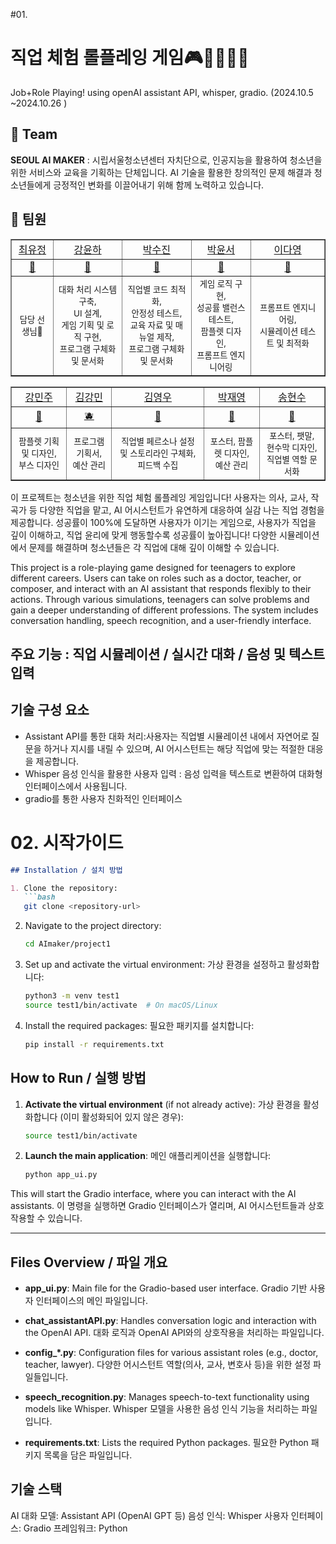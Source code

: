 #01.
# 직업 체험 롤플레잉 게임🎮🧑‍💻🧑‍💻
Job+Role Playing! using openAI assistant API, whisper, gradio.
(2024.10.5 ~2024.10.26 )

## 🦹‍ Team
**SEOUL AI MAKER** : 시립서울청소년센터 자치단으로, 인공지능을 활용하여 청소년을 위한 서비스와 교육을 기획하는 단체입니다. 
AI 기술을 활용한 창의적인 문제 해결과 청소년들에게 긍정적인 변화를 이끌어내기 위해 함께 노력하고 있습니다.
## 👶 팀원


<table border="" cellspacing="0" cellpadding="0" max-width="2000px">
    <tr width="100%">
        <td align="center"><a href="">최유정</a></td>
        <td align="center"><a href="https://github.com/yunariver">강윤하</a></td>
        <td align="center"><a href="https://github.com/suuuujinnnn">박수진</a></td>
        <td align="center"><a href="">박윤서</a></td>
        <td align="center"><a href="">이다영</a></td>
    </tr>
    <tr width="100%">
        <td align="center">
          <a href="">
            🥑 <!-- Replace with the actual image URL -->
          </a>
        </td>
        <td align="center">
          <a href="https://github.com/yunariver">
            🍎
          </a>
        </td>
        <td align="center">
          <a href="https://github.com/suuuujinnnn">
            🍊
          </a>
        </td>
        <td align="center">
          <a href="">
            🍋 <!-- Replace with the actual image URL -->
          </a>
        </td>
        <td align="center">
          <a href="">
            🍉 <!-- Replace with the actual image URL -->
          </a>
        </td>
    </tr>
    <tr width="100%">
      <td align="center">
        <small>
        담당 선생님💛
        </small>
      </td>
      <td align="center">
        <small>
        대화 처리 시스템 구축,<br>
        UI 설계,<br>
        게임 기획 및 로직 구현,<br>
        프로그램 구체화 및 문서화
        </small>
      </td>
      <td align="center">
        <small>
        직업별 코드 최적화,<br>
        안정성 테스트,<br>
        교육 자료 및 매뉴얼 제작,<br>
        프로그램 구체화 및 문서화
        </small>
      </td>
      <td align="center">
        <small>
        게임 로직 구현,<br>
        성공률 밸런스 테스트,<br>
        팜플렛 디자인,<br>
        프롬프트 엔지니어링
        </small>
      </td>
      <td align="center">
        <small>
        프롬프트 엔지니어링,<br>
        시뮬레이션 테스트 및 최적화
        </small>
      </td>
   </tr>
</table>

<table border="" cellspacing="0" cellpadding="0" max-width="2000px">
    <tr width="100%">
        <td align="center"><a href="">강민주</a></td>
        <td align="center"><a href="">김강민</a></td>
        <td align="center"><a href="">김영우</a></td>
        <td align="center"><a href="">박재영</a></td>
        <td align="center"><a href="">송현수</a></td>
    </tr>
    <tr width="100%">
        <td align="center">
          <a href="">
            🍑 <!-- Replace with the actual image URL -->
          </a>
        </td>
        <td align="center">
          <a href="">
            🫐 <!-- Replace with the actual image URL -->
          </a>
        </td>
        <td align="center">
          <a href="">
            🍓 <!-- Replace with the actual image URL -->
          </a>
        </td>
        <td align="center">
          <a href="">
            🥝 <!-- Replace with the actual image URL -->
          </a>
        </td>
        <td align="center">
          <a href="">
            🥥 <!-- Replace with the actual image URL -->
          </a>
        </td>
    </tr>
    <tr width="100%">
      <td align="center">
        <small>
        팜플렛 기획 및 디자인,<br>
        부스 디자인
        </small>
      </td>
      <td align="center">
        <small>
        프로그램 기획서,<br>
        예산 관리
        </small>
      </td>
      <td align="center">
        <small>
        직업별 페르소나 설정 및 스토리라인 구체화,<br>
        피드백 수집
        </small>
      </td>
      <td align="center">
        <small>
        포스터, 팜플렛 디자인,<br>
        예산 관리
        </small>
      </td>
      <td align="center">
        <small>
        포스터, 팻말, 현수막 디자인,<br>
        직업별 역할 문서화
        </small>
      </td>
   </tr>
</table>




이 프로젝트는 청소년을 위한 직업 체험 롤플레잉 게임입니다! 
사용자는 의사, 교사, 작곡가 등 다양한 직업을 맡고, AI 어시스턴트가 유연하게 대응하여 실감 나는 직업 경험을 제공합니다.
성공률이 100%에 도달하면 사용자가 이기는 게임으로, 사용자가 직업을 깊이 이해하고, 직업 윤리에 맞게 행동할수록 성공률이 높아집니다!
다양한 시뮬레이션에서 문제를 해결하며 청소년들은 각 직업에 대해 깊이 이해할 수 있습니다. 


This project is a role-playing game designed for teenagers to explore different careers. Users can take on roles such as a doctor, teacher, or composer, and interact with an AI assistant that responds flexibly to their actions. Through various simulations, teenagers can solve problems and gain a deeper understanding of different professions. The system includes conversation handling, speech recognition, and a user-friendly interface.


## 주요 기능 : 직업 시뮬레이션 / 실시간 대화 / 음성 및 텍스트 입력 
## 기술 구성 요소
- Assistant API를 통한 대화 처리:사용자는 직업별 시뮬레이션 내에서 자연어로 질문을 하거나 지시를 내릴 수 있으며, AI 어시스턴트는 해당 직업에 맞는 적절한 대응을 제공합니다.
- Whisper 음성 인식을 활용한 사용자 입력 :  음성 입력을 텍스트로 변환하여 대화형 인터페이스에서 사용됩니다.
- gradio를 통한 사용자 친화적인 인터페이스








# 02. 시작가이드
```markdown
## Installation / 설치 방법

1. Clone the repository:
   ```bash
   git clone <repository-url>
   ```

2. Navigate to the project directory:
   ```bash
   cd AImaker/project1
   ```

3. Set up and activate the virtual environment:
   가상 환경을 설정하고 활성화합니다:
   ```bash
   python3 -m venv test1
   source test1/bin/activate  # On macOS/Linux
   ```

4. Install the required packages:
   필요한 패키지를 설치합니다:
   ```bash
   pip install -r requirements.txt
   ```

## How to Run / 실행 방법

1. **Activate the virtual environment** (if not already active):
   가상 환경을 활성화합니다 (이미 활성화되어 있지 않은 경우):
   ```bash
   source test1/bin/activate
   ```

2. **Launch the main application**:
   메인 애플리케이션을 실행합니다:
   ```bash
   python app_ui.py
   ```

This will start the Gradio interface, where you can interact with the AI assistants.
이 명령을 실행하면 Gradio 인터페이스가 열리며, AI 어시스턴트들과 상호작용할 수 있습니다.

---

## Files Overview / 파일 개요

- **app_ui.py**: Main file for the Gradio-based user interface.
  Gradio 기반 사용자 인터페이스의 메인 파일입니다.
  
- **chat_assistantAPI.py**: Handles conversation logic and interaction with the OpenAI API.
  대화 로직과 OpenAI API와의 상호작용을 처리하는 파일입니다.
  
- **config_*.py**: Configuration files for various assistant roles (e.g., doctor, teacher, lawyer).
  다양한 어시스턴트 역할(의사, 교사, 변호사 등)을 위한 설정 파일들입니다.
  
- **speech_recognition.py**: Manages speech-to-text functionality using models like Whisper.
  Whisper 모델을 사용한 음성 인식 기능을 처리하는 파일입니다.
  
- **requirements.txt**: Lists the required Python packages.
  필요한 Python 패키지 목록을 담은 파일입니다.
  
## 기술 스택
AI 대화 모델: Assistant API (OpenAI GPT 등)
음성 인식: Whisper
사용자 인터페이스: Gradio
프레임워크: Python
